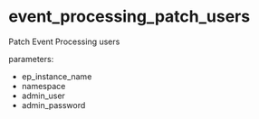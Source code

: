 # event_processing_patch_users

Patch Event Processing users
 
parameters:
- ep_instance_name
- namespace
- admin_user
- admin_password
